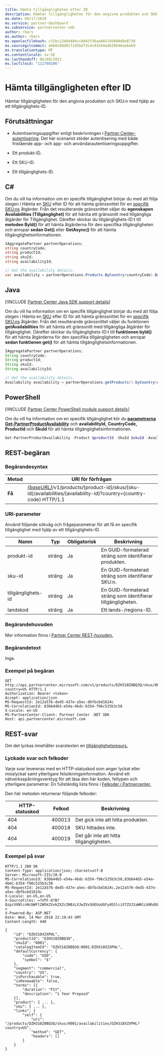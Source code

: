 ```yaml
---
title: Hämta tillgängligheten efter ID
description: Hämtar tillgängligheten för den angivna produkten och SKU:n med hjälp av ett tillgänglighets-ID.
ms.date: 09/17/2019
ms.service: partner-dashboard
ms.subservice: partnercenter-sdk
author: rbars
ms.author: rbars
ms.openlocfilehash: c31bc12d8d484cc8042f36aa865145600d9e6738
ms.sourcegitcommit: d4b0c80d81f1d5bdf3c4c03344ad639646ae6ab9
ms.translationtype: MT
ms.contentlocale: sv-SE
ms.lasthandoff: 06/09/2021
ms.locfileid: "111760206"
---
```

# <a name="get-the-availability-by-id"></a>Hämta tillgängligheten efter ID

Hämtar tillgängligheten för den angivna produkten och SKU:n med hjälp av ett tillgänglighets-ID.

## <a name="prerequisites"></a>Förutsättningar

- Autentiseringsuppgifter enligt beskrivningen i [Partner Center-autentisering](partner-center-authentication.md). Det här scenariot stöder autentisering med både fristående app- och app- och användarautentiseringsuppgifter.

- Ett produkt-ID.

- Ett SKU-ID.

- Ett tillgänglighets-ID.

## <a name="c"></a>C\#

Om du vill [](product-resources.md#availability)ha information om en specifik tillgänglighet börjar du med att följa stegen i Hämta en [SKU](get-a-sku-by-id.md) efter ID för att hämta gränssnittet för en [specifik SKU:ns](product-resources.md#sku) åtgärder. Från det resulterande gränssnittet väljer du **egenskapen Availabilities (Tillgänglighet)** för att hämta ett gränssnitt med tillgängliga åtgärder för Tillgänglighet. Därefter skickar du tillgänglighets-ID:t till **metoden ById()** för att hämta åtgärderna för den specifika tillgängligheten och anropar **sedan Get()** eller **GetAsync()** för att hämta tillgänglighetsinformationen.

```csharp
IAggregatePartner partnerOperations;
string countryCode;
string productId;
string skuId;
string availabilityId;

// Get the availability details.
var availability = partnerOperations.Products.ByCountry(countryCode).ById(productId).Skus.ById(skuId).Availabilities.ById(availabilityId).Get();
```

## <a name="java"></a>Java

[!INCLUDE [Partner Center Java SDK support details](../includes/java-sdk-support.md)]

Om du vill [](product-resources.md#availability)ha information om en specifik tillgänglighet börjar du med att följa stegen i Hämta en [SKU](get-a-sku-by-id.md) efter ID för att hämta gränssnittet för en [specifik SKU:ns](product-resources.md#sku) åtgärder. Från det resulterande gränssnittet väljer du funktionen **getAvailabilities** för att hämta ett gränssnitt med tillgängliga åtgärder för tillgänglighet. Därefter skickar du tillgänglighets-ID:t till **funktionen byId()** för att hämta åtgärderna för den specifika tillgängligheten och anropar **sedan funktionen get()** för att hämta tillgänglighetsinformationen.

```java
IAggregatePartner partnerOperations;
String countryCode;
String productId;
String skuId;
String availabilityId;

// Get the availability details.
Availability availability = partnerOperations.getProducts().byCountry(countryCode).byId(productId).getSkus().byId(skuId).getAvailabilities().byId(availabilityId).get();
```

## <a name="powershell"></a>PowerShell

[!INCLUDE [Partner Center PowerShell module support details](../includes/powershell-module-support.md)]

Om du vill [](product-resources.md#availability)ha information om en specifik tillgänglighet kör du [**parametrarna Get-PartnerProductAvailability**](https://github.com/Microsoft/Partner-Center-PowerShell/blob/master/docs/help/Get-PartnerProductAvailability.md) och **availabilityId,** **CountryCode,** **ProductId** och **SkuId** för att hämta tillgänglighetsinformationen.

```powershell
Get-PartnerProductAvailability -Product $productId -SkuId $skuId -AvailabilityId $availabilityId
```

## <a name="rest-request"></a>REST-begäran

### <a name="request-syntax"></a>Begärandesyntax

| Metod  | URI för förfrågan |
|---------|------------------------------------------------------------------------------------------------------------------------------------------------------------|
| **Få** | [*{baseURL}*](partner-center-rest-urls.md)/v1/products/{product-id}/skus/{sku-id}/availabilities/{availability-id}?country={country-code} HTTP/1.1         |

### <a name="uri-parameter"></a>URI-parameter

Använd följande sökväg och frågeparametrar för att få en specifik tillgänglighet med hjälp av ett tillgänglighets-ID.

| Namn                   | Typ     | Obligatorisk | Beskrivning                                                     |
|------------------------|----------|----------|-----------------------------------------------------------------|
| produkt-id             | sträng   | Ja      | En GUID-formaterad sträng som identifierar produkten.            |
| sku-id                 | sträng   | Ja      | En GUID-formaterad sträng som identifierar SKU:n.                |
| tillgänglighets-id        | sträng   | Ja      | En GUID-formaterad sträng som identifierar tillgängligheten.       |
| landskod           | sträng   | Ja      | Ett lands-/regions-ID.                                            |

### <a name="request-headers"></a>Begärandehuvuden

Mer information finns i [Partner Center REST-huvuden.](headers.md)

### <a name="request-body"></a>Begärandetext

Inga.

### <a name="request-example"></a>Exempel på begäran

```http
GET http://api.partnercenter.microsoft.com/v1/products/DZH318Z0BQ3Q/skus/0001/availabilities/DZH318XZXPHL?country=US HTTP/1.1
Authorization: Bearer <token>
Accept: application/json
MS-RequestId: 2e12a576-ded5-437e-a5ec-dbfbcbd1624c
MS-CorrelationId: 83b644b5-e54a-4bdc-b354-f96c525b3c58
X-Locale: en-US
MS-PartnerCenter-Client: Partner Center .NET SDK
Host: api.partnercenter.microsoft.com
```

## <a name="rest-response"></a>REST-svar

Om det lyckas innehåller svarstexten en [tillgänglighetsresurs.](product-resources.md#availability)

### <a name="response-success-and-error-codes"></a>Lyckade svar och felkoder

Varje svar levereras med en HTTP-statuskod som anger lyckat eller misslyckat samt ytterligare felsökningsinformation. Använd ett nätverksspårningsverktyg för att läsa den här koden, feltypen och ytterligare parametrar. En fullständig lista finns i [Felkoder i Partnercenter.](error-codes.md)

Den här metoden returnerar följande felkoder:

| HTTP-statuskod     | Felkod   | Beskrivning                                                                                               |
|----------------------|--------------|-----------------------------------------------------------------------------------------------------------|
| 404                  | 400013       | Det gick inte att hitta produkten.                                                                                    |
| 404                  | 400018       | SKU hittades inte.                                                                                        |
| 404                  | 400019       | Det går inte att hitta tillgängligheten.                                                                                   |

### <a name="response-example"></a>Exempel på svar

```http
HTTP/1.1 200 OK
Content-Type: application/json; charset=utf-8
Server: Microsoft-IIS/10.0
MS-CorrelationId: 83b644b5-e54a-4bdc-b354-f96c525b3c58,83b644b5-e54a-4bdc-b354-f96c525b3c58
MS-RequestId: 2e12a576-ded5-437e-a5ec-dbfbcbd1624c,2e12a576-ded5-437e-a5ec-dbfbcbd1624c
X-Locale: en-US,en-US
X-SourceFiles: =?UTF-8?B?QzpcVXNlcnNcbWFtZW5kZVxkZXZcZHBzLXJwZVxSUEUuUGFydG5lci5TZXJ2aWNlLkNhdGFsb2dcV2ViQXBpc1xDYXRhbG9nU2VydmljZS5WMi5XZWJcdjFccHJvZHVjdHNcRFpIMzE4WjBCUTNRXHNrdXNcMDAwMVxhdmFpbGFiaWxpdGllc1xEWkgzMThaMEhNS1E=?=
X-Powered-By: ASP.NET
Date: Wed, 14 Mar 2018 22:19:43 GMT
Content-Length: 440

{
    "id": "DZH318XZXPHL",
    "productId": "DZH318Z0BQ3Q",
    "skuId": "0001",
    "catalogItemId": "DZH318Z0BQ3Q:0001:DZH318XZXPHL",
    "defaultCurrency": {
        "code": "USD",
        "symbol": "$"
    },
    "segment": "commercial",
    "country": "US",
    "isPurchasable": true,
    "isRenewable": false,
    "terms": [{
        "duration": "P1Y",
        "description": "1 Year Prepaid"
    }],
    "product": { ... },
    "sku": { ... },
    "links": {
        "self": {
            "uri": "/products/DZH318Z0BQ3Q/skus/0001/availabilities/DZH318XZXPHL?country=US",
            "method": "GET",
            "headers": []
        }
    }
}
```
